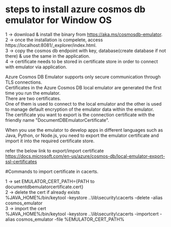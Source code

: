 # steps to install azure cosmos db emulator for Window OS

1 -> download & install the binary from https://aka.ms/cosmosdb-emulator. <br>
2 -> once the installation is compelete, access https://localhost:8081/_explorer/index.html. <br>
3 -> copy the cosmos db endpoint with key, database(create database if not there) & use the same in the application. <br>
4 -> certificate needs to be stored in certificate store in order to connect with emulator via application. <br>

Azure Cosmos DB Emulator supports only secure communication through TLS connections. <br>
Certificates in the Azure Cosmos DB local emulator are generated the first time you run the emulator. <br> 
There are two certificates. <br>
One of them is used to connect to the local emulator and the other is used to manage default encryption of the emulator data within the emulator. <br>
The certificate you want to export is the connection certificate with the friendly name "DocumentDBEmulatorCertificate". <br>

When you use the emulator to develop apps in different languages such as Java, Python, or Node.js, you need to export the emulator certificate and import it into the required certificate store.

refer the below link to export/import certificate <br>
https://docs.microsoft.com/en-us/azure/cosmos-db/local-emulator-export-ssl-certificates <br>

#Commands to import certificate in cacerts. <br>

1 -> set EMULATOR_CERT_PATH={PATH to documentdbemulatorcertificate.cert} <br>
2 -> delete the cert if already exists <br>
%JAVA_HOME%/bin/keytool -keystore ..\lib\security\cacerts -delete -alias cosmos_emulator <br>
3 -> import the cert <br>
%JAVA_HOME%/bin/keytool -keystore ..\lib\security\cacerts -importcert -alias cosmos_emulator -file %EMULATOR_CERT_PATH% <br>
